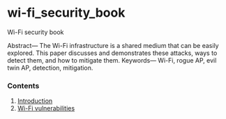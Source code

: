 # wi-fi_security_book
Wi-Fi security book

Abstract— The Wi-Fi infrastructure is a shared medium that can be easily explored. This paper discusses and demonstrates these attacks, ways to detect them, and how to mitigate them.
Keywords— Wi-Fi, rogue AP, evil twin AP, detection, mitigation.


### Contents

1. [Introduction](introduction.md)
2. [Wi-Fi vulnerabilities](wifi-vulnerabilities.md)    


   
